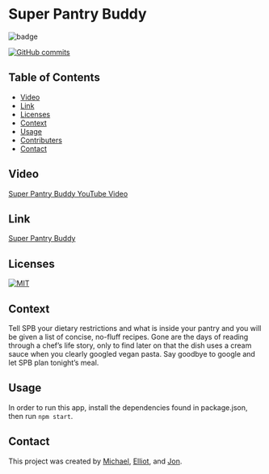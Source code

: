 # Super Pantry Buddy

![badge](https://img.shields.io/badge/MERN-FULLSTACK-orange)   

[![GitHub commits](https://img.shields.io/github/commits-since/mathcodes/Project3/v1.0.0.svg)](https://GitHub.com/mathcodes/employeedirectory/commit/)

## Table of Contents
  - [Video](#video)   
  - [Link](#link) 
  - [Licenses](#licenses)
  - [Context](#context)
  - [Usage](#usage)
  - [Contributers](#contributers)
  - [Contact](#contact)
  
## Video
<a href="https://youtu.be/E5xU8wh3sA0">
Super Pantry Buddy YouTube Video</a>

## Link
<a href="https://superpantrybuddy.herokuapp.com/">
Super Pantry Buddy</a>
 
## Licenses
<a href="https://opensource.org/licenses/MIT">
<img src="https://img.shields.io/badge/License-MIT-green" alt="MIT"></a>

## Context
Tell SPB your dietary restrictions and what is inside your pantry and you will be given a list of concise, no-fluff recipes.  Gone are the days of reading through a chef’s life story, only to find later on that the dish uses a cream sauce when you clearly googled vegan pasta. Say goodbye to google and let SPB plan tonight’s meal.


## Usage
In order to run this app, install the dependencies found in package.json, then run ```npm start```.

## Contact
This project was created by [Michael](https://github.com/mpn0823), [Elliot](https://github.com/rodgersea), and [Jon](https://github.com/mathcodes).
